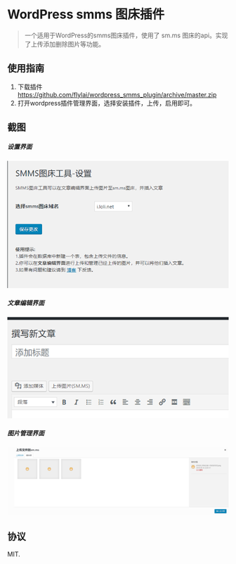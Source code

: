 # WordPress smms 图床插件

> 一个适用于WordPress的smms图床插件，使用了 sm.ms 图床的api。实现了上传添加删除图片等功能。

## 使用指南

1. 下载插件
https://github.com/flylai/wordpress_smms_plugin/archive/master.zip
2. 打开wordpress插件管理界面，选择安装插件，上传，启用即可。

## 截图

##### 设置界面
![](screenshot/1.png)

##### 文章编辑界面
![](screenshot/2.png)

##### 图片管理界面
![](screenshot/3.png)

## 协议

MIT.